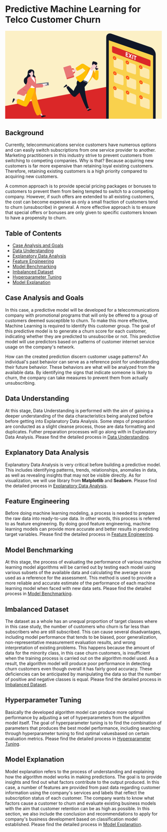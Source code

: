 # Predictive Machine Learning for Telco Customer Churn
![Project Logo](banner.jpg)

## Background
Currently, telecommunications service customers have numerous options and can easily switch subscriptions from one service provider to another. Marketing practitioners in this industry strive to prevent customers from switching to competing companies. Why is that? Because acquiring new customers is far more expensive than retaining loyal existing customers. Therefore, retaining existing customers is a high priority compared to acquiring new customers.

A common approach is to provide special pricing packages or bonuses to customers to prevent them from being tempted to switch to a competing company. However, if such offers are extended to all existing customers, the cost can become expensive as only a small fraction of customers tend to churn (unsubscribe) in general. A more effective approach is to ensure that special offers or bonuses are only given to specific customers known to have a propensity to churn.

## Table of Contents
- [Case Analysis and Goals](#case-analysis-and-goals)
- [Data Understanding](#data-understanding)
- [Explanatory Data Analysis](#explanatory-data-analysis)
- [Feature Engineering](#feature-engineering)
- [Model Benchmarking](#model-benchmarking)
- [Imbalanced Dataset](#imbalanced-dataset)
- [Hyperparameter Tuning](#hyperparameter-tuning)
- [Model Explanation](#model-explanation)

## Case Analysis and Goals
In this case, a predictive model will be developed for a telecommunications company with promotional programs that will only be offered to a group of customers deemed susceptible to churn. To make this more effective, Machine Learning is required to identify this customer group. The goal of this predictive model is to generate a churn score for each customer, indicating whether they are predicted to unsubscribe or not. This predictive model will use predictors based on patterns of customer internet service usage on the company's network.

How can the created prediction discern customer usage patterns? An individual's past behavior can serve as a reference point for understanding their future behavior. These behaviors are what will be analyzed from the available data. By identifying the signs that indicate someone is likely to churn, the company can take measures to prevent them from actually unsubscribing.

## Data Understanding
At this stage, Data Understanding is performed with the aim of gaining a deeper understanding of the data characteristics being analyzed before before getting into Explanatory Data Analysis. Some steps of preparation are conducted as a slight cleanse process, those are data formatting and duplicates. Futher preparation processes will go along with in Explanatory Data Analysis. Please find the detailed process in [Data Understanding](Data_Understanding.ipynb).

## Explanatory Data Analysis
Explanatory Data Analysis is very critical before building a predictive model. This includes identifying patterns, trends, relationships, anomalies in data, as well as revealing insights that may not be visible directly. As for visualization, we will use library from **Matplotlib** and **Seaborn**. Please find the detailed process in [Explanatory Data Analysis](Explanatory_Data_Analysis.ipynb).

## Feature Engineering
Before doing machine learning modeling, a process is needed to prepare the raw data into ready-to-use data. In other words, this process is referred to as feature engineering. By doing good feature engineering, machine learning models can provide more accurate and better results in predicting target variables. Please find the detailed process in [Feature Engineering](Feature_Engineering.ipynb).

## Model Benchmarking
At this stage, the process of evaluating the performance of various machine learning model algorithms will be carried out by testing each model using various subsets of the available data and calculating the average score used as a reference for the assessment. This method is used to provide a more reliable and accurate estimate of the performance of each machine learning model when faced with new data sets. Please find the detailed process in [Model Benchmarking](Model_Benchmarking.ipynb).

## Imbalanced Dataset
The dataset as a whole has an unequal proportion of target classes where in this case study, the number of customers who churn is far less than subscribers who are still subscribed. This can cause several disadvantages, including model performance that tends to be biased, poor generalization, non-representative measurement evaluation results, and wrong interpretation of existing problems. This happens because the amount of data for the minority class, in this case churn customers, is insufficient when the training process is carried out on the algorithm model used. As a result, the algorithm model will produce poor performance in detecting churn customers even though overall it has fairly good accuracy. These deficiencies can be anticipated by manipulating the data so that the number of positive and negative classes is equal. Please find the detailed process in [Imbalanced Dataset](Imbalanced_Dataset.ipynb).

## Hyperparameter Tuning
Basically the developed algorithm model can produce more optimal performance by adjusting a set of hyperparameters from the algorithm model itself. The goal of hyperparameter tuning is to find the combination of parameters that produces the best model performance, including searching through hyperparameter tuning to find optimal values ​​based on certain evaluation metrics. Please find the detailed process in [Hyperparameter Tuning](Hyperparameter_Tuning.ipynb).

## Model Explanation
Model explanation refers to the process of understanding and explaining how the algorithm model works in making predictions. The goal is to provide insights and find out what factors contribute to the output produced. In this case, a number of features are provided from past data regarding customer information using the company's services and labels that reflect the subscription status of each customer. The company wants to know what factors cause a customer to churn and evaluate existing business models with the aim that customer retention can be as high as possible. In this section, we also include the conclusion and recommendations to apply for company's business development based on classification model established. Please find the detailed process in [Model Explanation](Model_Explanation.ipynb).
